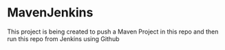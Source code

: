# MavenJenkins
This project is being created to push a Maven Project in this repo and then run this repo from Jenkins using Github
